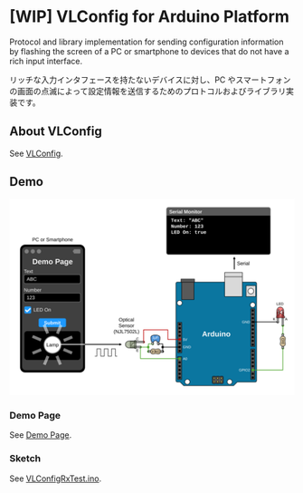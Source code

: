 # [WIP] VLConfig for Arduino Platform

Protocol and library implementation for sending configuration information by flashing the screen of a PC or smartphone to devices that do not have a rich input interface.

リッチな入力インタフェースを持たないデバイスに対し、PC やスマートフォンの画面の点滅によって設定情報を送信するためのプロトコルおよびライブラリ実装です。

## About VLConfig

See [VLConfig](https://github.com/shapoco/vlconfig).

## Demo

![](./img/arduino_conn_with_adc.svg)

### Demo Page

See [Demo Page](https://shapoco.github.io/vlconfig/demo/).

### Sketch

See [VLConfigRxTest.ino](examples/VLConfigRxTest/VLConfigRxTest.ino).

